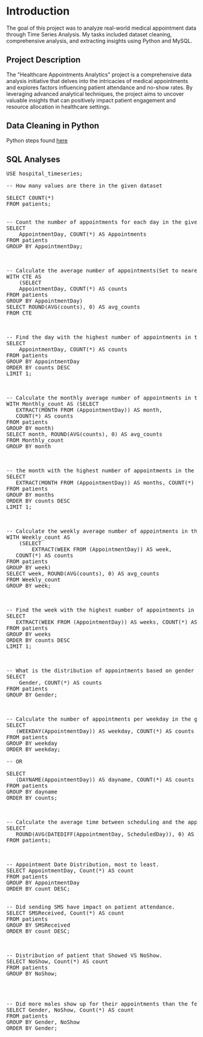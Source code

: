 # Introduction
The goal of this project was to analyze real-world medical appointment data through Time Series Analysis. My tasks included dataset cleaning, comprehensive analysis, and extracting insights using Python and MySQL.

## Project Description
The "Healthcare Appointments Analytics" project is a comprehensive data analysis initiative that delves into the intricacies of medical appointments and explores factors influencing patient attendance and no-show rates. By leveraging advanced analytical techniques, the project aims to uncover valuable insights that can positively impact patient engagement and resource allocation in healthcare settings.

## Data Cleaning in Python
Python steps found [here](/hospital_analysis_ipynb.ipynb)


## SQL Analyses

<pre>
USE hospital_timeseries;

-- How many values are there in the given dataset

SELECT COUNT(*)
FROM patients;


-- Count the number of appointments for each day in the given dataset:
SELECT 
    AppointmentDay, COUNT(*) AS Appointments
FROM patients
GROUP BY AppointmentDay; 

    

-- Calculate the average number of appointments(Set to nearest whole number) per day in the given dataset.
WITH CTE AS
    (SELECT 
    AppointmentDay, COUNT(*) AS counts
FROM patients
GROUP BY AppointmentDay)
SELECT ROUND(AVG(counts), 0) AS avg_counts
FROM CTE


    
-- Find the day with the highest number of appointments in the given dataset.
SELECT 
    AppointmentDay, COUNT(*) AS counts
FROM patients
GROUP BY AppointmentDay
ORDER BY counts DESC
LIMIT 1; 


    
-- Calculate the monthly average number of appointments in the given dataset.
WITH Monthly_count AS (SELECT 
   EXTRACT(MONTH FROM (AppointmentDay)) AS month,
   COUNT(*) AS counts
FROM patients
GROUP BY month)
SELECT month, ROUND(AVG(counts), 0) AS avg_counts
FROM Monthly_count
GROUP BY month



-- the month with the highest number of appointments in the given dataset.
SELECT 
   EXTRACT(MONTH FROM (AppointmentDay)) AS months, COUNT(*) AS counts
FROM patients
GROUP BY months
ORDER BY counts DESC
LIMIT 1;


    
-- Calculate the weekly average number of appointments in the given dataset.
WITH Weekly_count AS
    (SELECT 
        EXTRACT(WEEK FROM (AppointmentDay)) AS week,
   COUNT(*) AS counts
FROM patients
GROUP BY week)
SELECT week, ROUND(AVG(counts), 0) AS avg_counts
FROM Weekly_count
GROUP BY week;


    
-- Find the week with the highest number of appointments in the given dataset.    
SELECT 
   EXTRACT(WEEK FROM (AppointmentDay)) AS weeks, COUNT(*) AS counts
FROM patients
GROUP BY weeks
ORDER BY counts DESC
LIMIT 1;

    

-- What is the distribution of appointments based on gender in the dataset?   
SELECT 
    Gender, COUNT(*) AS counts
FROM patients
GROUP BY Gender;


    
-- Calculate the number of appointments per weekday in the given dataset.    
SELECT 
   (WEEKDAY(AppointmentDay)) AS weekday, COUNT(*) AS counts
FROM patients
GROUP BY weekday
ORDER BY weekday;

-- OR
    
SELECT 
   (DAYNAME(AppointmentDay)) AS dayname, COUNT(*) AS counts
FROM patients
GROUP BY dayname
ORDER BY counts;


    
-- Calculate the average time between scheduling and the appointment day in the given dataset.
SELECT 
   ROUND(AVG(DATEDIFF(AppointmentDay, ScheduledDay)), 0) AS Avg_time 
FROM patients;



-- Appointment Date Distribution, most to least.
SELECT AppointmentDay, Count(*) AS count
FROM patients
GROUP BY AppointmentDay
ORDER BY count DESC;
    

-- Did sending SMS have impact on patient attendance.
SELECT SMSReceived, Count(*) AS count
FROM patients
GROUP BY SMSReceived
ORDER BY count DESC;

    

-- Distribution of patient that Showed VS NoShow.
SELECT NoShow, Count(*) AS count
FROM patients
GROUP BY NoShow;



    
-- Did more males show up for their appointments than the females?
SELECT Gender, NoShow, Count(*) AS count
FROM patients
GROUP BY Gender, NoShow
ORDER BY Gender;



